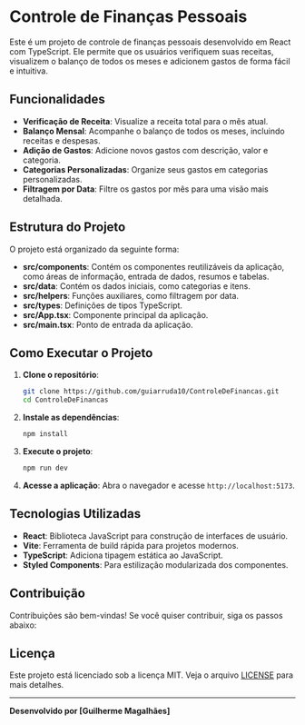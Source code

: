 # Controle de Finanças Pessoais

Este é um projeto de controle de finanças pessoais desenvolvido em React com TypeScript. Ele permite que os usuários verifiquem suas receitas, visualizem o balanço de todos os meses e adicionem gastos de forma fácil e intuitiva.

## Funcionalidades

- **Verificação de Receita**: Visualize a receita total para o mês atual.
- **Balanço Mensal**: Acompanhe o balanço de todos os meses, incluindo receitas e despesas.
- **Adição de Gastos**: Adicione novos gastos com descrição, valor e categoria.
- **Categorias Personalizadas**: Organize seus gastos em categorias personalizadas.
- **Filtragem por Data**: Filtre os gastos por mês para uma visão mais detalhada.

## Estrutura do Projeto

O projeto está organizado da seguinte forma:

- **src/components**: Contém os componentes reutilizáveis da aplicação, como áreas de informação, entrada de dados, resumos e tabelas.
- **src/data**: Contém os dados iniciais, como categorias e itens.
- **src/helpers**: Funções auxiliares, como filtragem por data.
- **src/types**: Definições de tipos TypeScript.
- **src/App.tsx**: Componente principal da aplicação.
- **src/main.tsx**: Ponto de entrada da aplicação.

## Como Executar o Projeto

1. **Clone o repositório**:
   ```bash
   git clone https://github.com/guiarruda10/ControleDeFinancas.git
   cd ControleDeFinancas
   ```

2. **Instale as dependências**:
   ```bash
   npm install
   ```

3. **Execute o projeto**:
   ```bash
   npm run dev
   ```

4. **Acesse a aplicação**:
   Abra o navegador e acesse `http://localhost:5173`.
   

## Tecnologias Utilizadas

- **React**: Biblioteca JavaScript para construção de interfaces de usuário.
- **Vite**: Ferramenta de build rápida para projetos modernos.
- **TypeScript**: Adiciona tipagem estática ao JavaScript.
- **Styled Components**: Para estilização modularizada dos componentes.

## Contribuição

Contribuições são bem-vindas! Se você quiser contribuir, siga os passos abaixo:

## Licença

Este projeto está licenciado sob a licença MIT. Veja o arquivo [LICENSE](LICENSE) para mais detalhes.

---

**Desenvolvido por [Guilherme Magalhães]**
```
